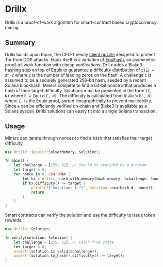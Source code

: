 # Drillx

Drillx is a proof-of-work algorithm for smart-contract based cryptocurrency mining.

## Summary

Drillx builds upon Equix, the CPU-friendly [client puzzle](https://gitlab.torproject.org/tpo/core/tor/-/blob/main/src/ext/equix/devlog.md) designed to protect Tor from DOS attacks. Equix itself is a variation of [Equihash](https://core.ac.uk/download/pdf/31227294.pdf), an asymmetric proof-of-work function with cheap verifications. Drillx adds a Blake3 hashing step on top of Equix to guarantee a difficulty distribution of `p(Z) = 2^-Z` where `Z` is the number of leading zeros on the hash. A challenge `C` is assumed to be a securely generated 256-bit hash, seeded by a recent Solana blockhash. Miners compete to find a 64-bit nonce `N` that produces a hash of their target difficulty. Solutions must be presented in the form `(E, N)` where `E = Equix(C, N)`. The difficulty is calculated from `Blake3(E', N)` where `E'` is the Equix proof, sorted lexographically to prevent malleability. Since `E` can be efficiently verified on-chain and Blake3 is available as a Solana syscall, Drillx solutions can easily fit into a single Solana transaction.

## Usage
Miners can iterate through nonces to find a hash that satisfies their target difficulty.
```rs
use drillx::{equix::SolverMemory, Solution};

fn main() {
    let challenge = [255; 32]; // Should be provided by a program
    let target = 8;
    for nonce in 0..u64::MAX {
        let hx = drillx::hash_with_memory(&mut memory, &challenge, &nonce.to_le_bytes());
        if hx.difficuty() >= target {
            println!("Solution: {:?}", Solution::new(hash.d, nonce));
            return
        }
    }
}
```

Smart contracts can verify the solution and use the difficulty to issue token rewards.
```rs
use drillx::Solution;

fn verify(solution: Solution) {
    let challenge = [255; 32]; // Fetch from state
    let target = 8;
    assert!(solution.is_valid(&challenge));
    assert!(solution.to_hash().difficulty() >= target);
}
```
